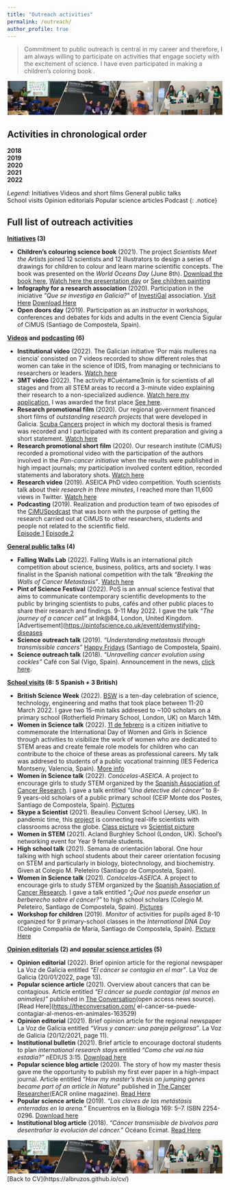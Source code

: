 ```yaml
---
title: "Outreach activities"
permalink: /outreach/
author_profile: true
---
```


> Commitment to public outreach is central in my career and therefore, I am always willing to participate on activities that engage society with the excitement of science. I have even participated in making a children’s coloring book <i class="fa fa-paint-brush" aria-hidden="true"></i> .

<img src='/images/Tira_FotosOutreach_AliciaLBruzos.png'>  

## Activities in chronological order 
**2018** <i class="fa fa-users" aria-hidden="true"></i> <i class="fa fa-book" aria-hidden="true"></i>   
**2019** <i class="fa fa-university" aria-hidden="true"></i> <i class="fa fa-users" aria-hidden="true"></i> <i class="fa fa-podcast" aria-hidden="true"></i> <i class="fa fa-play-circle" aria-hidden="true"></i> <i class="fa fa-paint-brush" aria-hidden="true"></i> <i class="fa fa-book" aria-hidden="true"></i>  
**2020** <i class="fa fa-book" aria-hidden="true"></i> <i class="fa fa-play-circle" aria-hidden="true"></i> <i class="fa fa-book" aria-hidden="true"></i> <i class="fa fa-paint-brush" aria-hidden="true"></i> <i class="fa fa-play-circle" aria-hidden="true"></i>  
**2021** <i class="fa fa-book" aria-hidden="true"></i> <i class="fa fa-university" aria-hidden="true"></i> <i class="fa fa-university" aria-hidden="true"></i> <i class="fa fa-paint-brush" aria-hidden="true"></i> <i class="fa fa-book" aria-hidden="true"></i> <i class="fa fa-university" aria-hidden="true"></i> <i class="fa fa-comment" aria-hidden="true"></i> <i class="fa fa-university" aria-hidden="true"></i>  
**2022** <i class="fa fa-university" aria-hidden="true"></i> <i class="fa fa-comment" aria-hidden="true"></i> <i class="fa fa-play-circle" aria-hidden="true"></i> <i class="fa fa-university" aria-hidden="true"></i> <i class="fa fa-users" aria-hidden="true"></i> <i class="fa fa-university" aria-hidden="true"></i><i class="fa fa-play-circle" aria-hidden="true"></i> <i class="fa fa-users" aria-hidden="true"></i>  

*Legend:*
<i class="fa fa-paint-brush" aria-hidden="true"></i> Initiatives 
<i class="fa fa-play-circle" aria-hidden="true"></i> Videos and short films
<i class="fa fa-users" aria-hidden="true"></i> General public talks<br> 
<i class="fa fa-university" aria-hidden="true"></i> School visits 
<i class="fa fa-comment" aria-hidden="true"></i> Opinion editorials 
<i class="fa fa-book" aria-hidden="true"></i> Popular science articles 
<i class="fa fa-podcast" aria-hidden="true"></i>Podcast 
{: .notice}

## Full list of outreach activities 

<i class="fa fa-paint-brush" aria-hidden="true"></i> **<u>Initiatives</u> (3)** 
* **Children’s colouring science book** (2021). The project *Scientists Meet the Artists* joined 12 scientists and 12 illustrators to design a series of drawings for children to colour and learn marine scientific concepts. The book was presented on the *World Oceans Day* (June 8th). [Download the book here](https://albruzos.github.io/files/outreach_2021-ScientistsMeetArtists.pdf), [Watch here the presentation day](https://tv.uvigo.es/video/60e852f1fe8ebc541a176b22) or [See children painting](https://twitter.com/campusdomar/status/1408319520893247488)
* **Infography for a research association** (2020). Participation in the iniciative _"Que se investiga en Galicia?"_ of [InvestiGal](https://investi.gal/) association. [Visit Here](https://investi.gal/divulgacion/#infografias) [Download Here](https://drive.google.com/uc?export=download&id=1NsMMFnN4FlGWwWOEYlnmfxvamcodAJmc)
* **Open doors day** (2019). Participation as an *instructor* in workshops, conferences and debates for kids and adults in the event Ciencia Sigular of CiMUS (Santiago de Compostela, Spain).

<i class="fa fa-play-circle" aria-hidden="true"></i> **<u>Videos</u> and <i class="fa fa-podcast" aria-hidden="true"></i> <u>podcasting</u> (6)**
* **Institutional video** (2022). The Galician initiative ‘Por máis mulleres na ciencia’ consisted on 7 videos recorded to show different roles that women can take in the science of IDIS, from managing or technicians to researchers or leaders. [Watch here](https://youtu.be/npxiCJKXCGo)
* **3MT video** (2022). The activity #Cuéntame3min is for scientists of all stages and from all STEM areas to record a 3-minute video explaining their research to a non-specialized audience. [Watch here my application](https://www.youtube.com/watch?v=2TYl6BZ-_SA), I was awarded the first place [See here](https://albruzos.github.io/awardsgrants/awards/).  
* **Research promotional film** (2020). Our regional government financed short films of *outstanding research projects* that were developed in Galicia. [Scuba Cancers](http://www.scubacancers.org/) project in which my doctoral thesis is framed was recorded and I participated with its content preparation and giving a short statement. [Watch here](https://www.youtube.com/watch?v=Ig3-LggH9Rs)
* **Research promotional short film** (2020). Our research institute (CiMUS) recorded a promotional video with the participation of the authors involved in the *Pan-cancer initiative* when the results were published in high impact journals; my participation involved content edition, recorded statements and laboratory shots. [Watch here](https://www.youtube.com/watch?v=1fm9kL94xn0)
* **Research video** (2019). ASEICA PhD video competition. Youth scientists talk about their *research in three minutes*, I reached more than 11,600 views in Twitter. [Watch here](www.twitter.com/BruzosAliciaL/status/1196606566365089792)
* **Podcasting** (2019). Realization and production team of two episodes of the [CiMUSpodcast](https://www.ivoox.com/podcast-cimus-podcast_sq_f1817120_1.html) that was born with the purpose of getting the research carried out at CiMUS to other researchers, students and people not related to the scientific field.  
[Episode 1](https://www.ivoox.com/capitulo-1-autismo-audios-mp3_rf_45092632_1.html) [Episode 2](https://www.ivoox.com/capitulo-2-cancer-audios-mp3_rf_47395915_1.html)   


<i class="fa fa-users" aria-hidden="true"></i> **<u>General public talks</u> (4)**  
* **Falling Walls Lab** (2022). Falling Walls is an international pitch competition about science, business, politics, arts and society. I was finalist in the Spanish national competition with the talk *“Breaking the Walls of Cancer Metastasis”*. [Watch here](https://youtu.be/FkpKAjYiPqE)
* **Pint of Science Festival** (2022). PoS is an annual science festival that aims to communicate contemporary scientific developments to the public by bringing scientists to pubs, cafés and other public places to share their research and findings. 9-11 May 2022. I gave the talk *“The journey of a cancer cell”* at Ink@84, London, United Kingdom. [Advertisement](https://pintofscience.co.uk/event/demystifying-diseases 
* **Science outreach talk** (2019). *“Understanding metastasis through transmissible cancers”* [Happy Fridays](https://www.usc.es/cimus/es/HappyFridaysMay24) (Santiago de Compostela, Spain).
* **Science outreach talk** (2018). *“Unravelling cancer evolution using cockles”* Café con Sal (Vigo, Spain). Announcement in the news, [click here](http://www.ipacuicultura.com/noticias/ultima_hora/62069/el_ciclo_de_conferencias_de_cafe_con_sal_de_la_ecimat_aborda_como_los_berberechos_pueden_ayudar_a_desentranar_la_evolucion_del_cancer.html).


<i class="fa fa-university" aria-hidden="true"></i> **<u>School visits</u> (8: 5 Spanish + 3 British)**  
* **British Science Week** (2022). [BSW](https://www.britishscienceweek.org/) is a ten-day celebration of science, technology, engineering and maths that took place between 11-20 March 2022. I gave two 15-min talks addresed to ~100 scholars on a primary school (Rotherfield Primary School, London, UK) on March 14th.  
* **Women in Science talk** (2022). [11 de febrero](https://11defebrero.org/) is a citizen initiative to commemorate the International Day of Women and Girls in Science through activities to visibilize the work of women who are dedicated to STEM areas and create female role models for children who can contribute to the choice of these areas as professional careers. My talk was addresed to students of a public vocational trainning (IES Federica Montseny, Valencia, Spain). [More info](https://twitter.com/BruzosAliciaL/status/1491803176248381440)  
* **Women in Science talk** (2022). *Conócelas-ASEICA*. A project to encourage girls to study STEM organized by the [Spanish Association of Cancer Research](https://www.aseica.es). I gave a talk entitled *"Una detective del cáncer"* to 8-9 years-old scholars of a public primary school (CEIP Monte dos Postes, Santiago de Compostela, Spain). [Pictures](https://twitter.com/BruzosAliciaL/status/1491178436244930561) 
* **Skype a Scientist** (2021). Beaulieu Convent School (Jersey, UK). In pandemic time, this [project](https://www.skypeascientist.com/) is connecting real-life scientists with classrooms across the globe. [Class picture](https://twitter.com/BeaulieuBio/status/1471792405150056453) vs [Scientist picture](https://twitter.com/BruzosAliciaL/status/1471848905054863364/photo/1)
* **Women in STEM** (2021). Acland Burghley School (London, UK). School’s networking event for Year 9 female students.
* **High school talk** (2021). Semana de orientación laboral. One hour talking with high school students about their career orientation focusing on STEM and particularly in biology, biotechnology, and biochemistry. Given at Colegio M. Peleteiro (Santiago de Compostela, Spain). 
* **Women in Science talk** (2021). *Conócelas-ASEICA*. A project to encourage girls to study STEM organized by the [Spanish Association of Cancer Research](https://www.aseica.es). I gave a talk entitled *"¿Qué nos puede enseñar un berberecho sobre el cáncer?"* to high school scholars (Colegio M. Peleteiro, Santiago de Compostela, Spain). [Pictures](https://twitter.com/ASEICAnews/status/1369634686918660102) 
* **Workshop for children** (2019). *Monitor* of activities for pupils aged 8-10 organized for 9 primary-school classes in the *International DNA Day* (Colegio Compañía de María, Santiago de Compostela, Spain). [Picture Here](https://twitter.com/BruzosAliciaL/status/1121533459720286209)


<i class="fa fa-comment" aria-hidden="true"></i>**<u>Opinion editorials</u> (2) and <i class="fa fa-book" aria-hidden="true"></i> <u>popular science articles</u> (5)**  
* **Opinion editorial** (2022). Brief opinion article for the regional newspaper La Voz de Galicia entitled *“El cáncer se contagia en el mar”*. La Voz de Galicia (20/01/2022, page 13). 
* **Popular science article** (2021). Overview about cancers that can be contagious. Article entitled *“El cáncer se puede contagiar (al menos en animales)”* published in [The Conversation](https://theconversation.com/es)(open access news source). [Read Here](https://theconversation.com/
el-cancer-se-puede-contagiar-al-menos-en-animales-163529)
* **Opinion editorial** (2021). Brief opinion article for the regional newspaper La Voz de Galicia entitled *“Virus y cancer: una pareja peligrosa”*. La Voz de Galicia (20/12/2021, page 11). 
* **Institutional bulletin** (2021). Brief article to encourage doctoral students to plan *international research stays* entitled *“Como che vai na túa estadía?”* nEDIUS 3:15. [Download here](https://albruzos.github.io/files/outreach_2021-nEDIUS-researchstays.pdf)
* **Popular science blog article** (2020). The story of how my master thesis gave me the opportunity to publish my first ever paper in a high-impact journal. Article entitled *“How my master’s thesis on jumping genes became part of an article in Nature”* published in [The Cancer Researcher](https://www.eacr.org/magazine)(EACR online magazine). [Read Here](https://magazine.eacr.org/how-my-masters-thesis-on-jumping-genes-became-part-of-an-article-in-nature/)
* **Popular science article** (2019). *“Las claves de las metástasis enterradas en la arena.”* Encuentros en la Biología 169: 5–7. ISBN 2254-0296. [Download here](https://albruzos.github.io/files/outreach_2019-EncuentrosEnLaBiologia.pdf)
* **Institutional blog article** (2018). *“Cáncer transmisible de bivalvos para desentrañar la evolución del cáncer.”* Océano Ecimat. [Read Here](https://oceanoecimat.wordpress.com/2018/05/11/cancer-transmisible-de-bivalvos-para-desentranar-la-evolucion-del-cancer/)

<img src='/images/Tira_FotosOutreach_AliciaLBruzos.png'> 
[Back to CV](https://albruzos.github.io/cv/)
